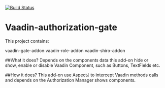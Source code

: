 [![Build Status](https://travis-ci.org/tarasklym/vaadin-authorization-gate.svg?branch=master)](https://travis-ci.org/tarasklym/vaadin-authorization-gate)

# Vaadin-authorization-gate
This project contains:

vaadin-gate-addon
vaadin-role-addon
vaadin-shiro-addon

##What it does?
Depends on the components data this add-on hide or show, enable or disable Vaadin Component, such as Buttons, TextFields etc.

##How it does?
This add-on use AspectJ to intercept Vaadin methods calls and depends on the Authorization Manager shows components.
